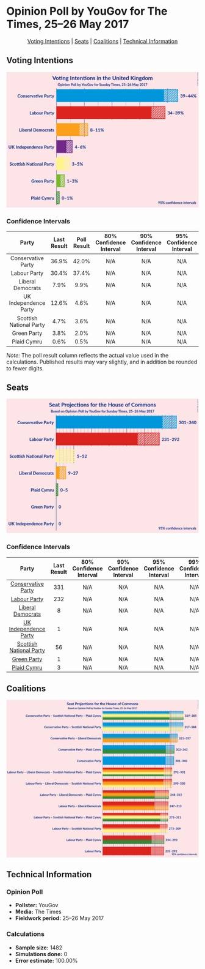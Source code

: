# Opinion Poll by YouGov for The Times, 25–26 May 2017

<p align="center"><a href="#voting-intentions">Voting Intentions</a> | <a href="#seats">Seats</a> | <a href="#coalitions">Coalitions</a> | <a href="#technical-information">Technical Information</a></p>

## Voting Intentions

![Graph with voting intentions not yet produced](2017-05-26-YouGov.png "Voting Intentions")

### Confidence Intervals

| Party | Last Result | Poll Result | 80% Confidence Interval | 90% Confidence Interval | 95% Confidence Interval | 99% Confidence Interval |
|:-----:|:-----------:|:-----------:|:-----------------------:|:-----------------------:|:-----------------------:|:-----------------------:|
| Conservative Party | 36.9% | 42.0% | N/A |N/A |N/A |N/A |
| Labour Party | 30.4% | 37.4% | N/A |N/A |N/A |N/A |
| Liberal Democrats | 7.9% | 9.9% | N/A |N/A |N/A |N/A |
| UK Independence Party | 12.6% | 4.6% | N/A |N/A |N/A |N/A |
| Scottish National Party | 4.7% | 3.6% | N/A |N/A |N/A |N/A |
| Green Party | 3.8% | 2.0% | N/A |N/A |N/A |N/A |
| Plaid Cymru | 0.6% | 0.5% | N/A |N/A |N/A |N/A |

*Note:* The poll result column reflects the actual value used in the calculations. Published results may vary slightly, and in addition be rounded to fewer digits.

## Seats

![Graph with seats not yet produced](2017-05-26-YouGov-seats.png "Seats")

### Confidence Intervals

| Party | Last Result | 80% Confidence Interval | 90% Confidence Interval | 95% Confidence Interval | 99% Confidence Interval |
|:-----:|:-----------:|:-----------------------:|:-----------------------:|:-----------------------:|:-----------------------:|
| <a href="#conservative-party">Conservative Party</a> | 331 | N/A |N/A |N/A |N/A |
| <a href="#labour-party">Labour Party</a> | 232 | N/A |N/A |N/A |N/A |
| <a href="#liberal-democrats">Liberal Democrats</a> | 8 | N/A |N/A |N/A |N/A |
| <a href="#uk-independence-party">UK Independence Party</a> | 1 | N/A |N/A |N/A |N/A |
| <a href="#scottish-national-party">Scottish National Party</a> | 56 | N/A |N/A |N/A |N/A |
| <a href="#green-party">Green Party</a> | 1 | N/A |N/A |N/A |N/A |
| <a href="#plaid-cymru">Plaid Cymru</a> | 3 | N/A |N/A |N/A |N/A |


## Coalitions

![Graph with coalitions seats not yet produced](2017-05-26-YouGov-coalitions-seats.png "Coalitions Seats")

## Technical Information

### Opinion Poll

+ **Pollster:** YouGov
+ **Media:** The Times
+ **Fieldwork period:** 25–26 May 2017

### Calculations

+ **Sample size:** 1482
+ **Simulations done:** 0
+ **Error estimate:** 100.00%

